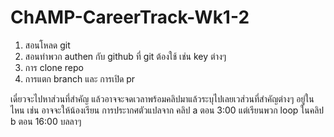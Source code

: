 # ChAMP-CareerTrack-Wk1-2

1. สอนโหลด git
2. สอนทำพวก authen กับ github ที่ git ต้องใช้ เช่น key ต่างๆ
3. การ clone repo
4. การแตก branch และ การเปิด pr

เดี๋ยวจะไปหาส่วนที่สำคัญ แล้วอาจจะจดเวลาพร้อมคลิปมาแล้วระบุไปเลยเวส่วนที่สำคัญต่างๆ อยู่ในไหน
เช่น อาจจะให้น้องเรียน การประากศตัวแปลจาก คลิป a ตอน 3:00 แต่เรียนพวก loop ในคลิป b ตอน 16:00 บลลาๆ
